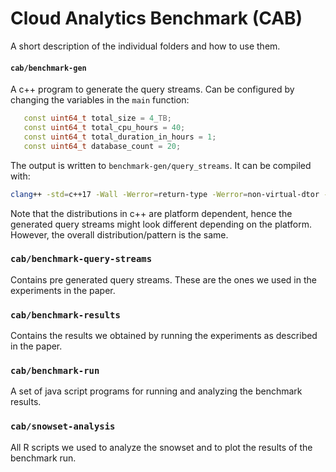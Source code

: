 # Cloud Analytics Benchmark (CAB)

A short description of the individual folders and how to use them.

#### ``cab/benchmark-gen``
A c++ program to generate the query streams. Can be configured by changing the variables in the ``main`` function:
```C++
   const uint64_t total_size = 4_TB;
   const uint64_t total_cpu_hours = 40;
   const uint64_t total_duration_in_hours = 1;
   const uint64_t database_count = 20;
```
The output is written to ``benchmark-gen/query_streams``.
It can be compiled with:
```bash
clang++ -std=c++17 -Wall -Werror=return-type -Werror=non-virtual-dtor -Werror=sequence-point -Wsign-compare -march=native -O2 -Wfatal-errors benchmark.cpp
```
Note that the distributions in c++ are platform dependent, hence the generated query streams might look different depending on the platform.
However, the overall distribution/pattern is the same.

### ``cab/benchmark-query-streams``
Contains pre generated query streams.
These are the ones we used in the experiments in the paper.

### ``cab/benchmark-results``
Contains the results we obtained by running the experiments as described in the paper.

### ``cab/benchmark-run``
A set of java script programs for running and analyzing the benchmark results.

### ``cab/snowset-analysis``
All R scripts we used to analyze the snowset and to plot the results of the benchmark run.

